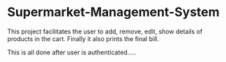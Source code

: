 ﻿# Supermarket-Management-System
 This project facilitates the user to add, remove, edit, show details of products in the cart.
 Finally it also prints the final bill.

 This is all done after user is authenticated.....
